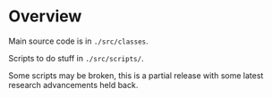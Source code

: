 # Overview

Main source code is in `./src/classes`. 

Scripts to do stuff in `./src/scripts/`.

Some scripts may be broken, this is a partial release with some latest research advancements held back.
